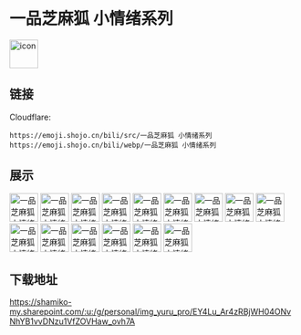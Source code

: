 # 一品芝麻狐 小情绪系列
<img src="https://emoji.shojo.cn/bili/src/一品芝麻狐 小情绪系列/icon.png" width="50" height="50" alt="icon">

## 链接
Cloudflare:
```
https://emoji.shojo.cn/bili/src/一品芝麻狐 小情绪系列
https://emoji.shojo.cn/bili/webp/一品芝麻狐 小情绪系列
```
## 展示
<img src="https://emoji.shojo.cn/bili/src/一品芝麻狐 小情绪系列/一品芝麻狐 小情绪系列-不好意思.png" width="50" height="50" alt="一品芝麻狐 小情绪系列-不好意思">
<img src="https://emoji.shojo.cn/bili/src/一品芝麻狐 小情绪系列/一品芝麻狐 小情绪系列-大哭.png" width="50" height="50" alt="一品芝麻狐 小情绪系列-大哭">
<img src="https://emoji.shojo.cn/bili/src/一品芝麻狐 小情绪系列/一品芝麻狐 小情绪系列-呦.png" width="50" height="50" alt="一品芝麻狐 小情绪系列-呦">
<img src="https://emoji.shojo.cn/bili/src/一品芝麻狐 小情绪系列/一品芝麻狐 小情绪系列-展开讲讲.png" width="50" height="50" alt="一品芝麻狐 小情绪系列-展开讲讲">
<img src="https://emoji.shojo.cn/bili/src/一品芝麻狐 小情绪系列/一品芝麻狐 小情绪系列-叉出去.png" width="50" height="50" alt="一品芝麻狐 小情绪系列-叉出去">
<img src="https://emoji.shojo.cn/bili/src/一品芝麻狐 小情绪系列/一品芝麻狐 小情绪系列-下次一定.png" width="50" height="50" alt="一品芝麻狐 小情绪系列-下次一定">
<img src="https://emoji.shojo.cn/bili/src/一品芝麻狐 小情绪系列/一品芝麻狐 小情绪系列-戳楼上.png" width="50" height="50" alt="一品芝麻狐 小情绪系列-戳楼上">
<img src="https://emoji.shojo.cn/bili/src/一品芝麻狐 小情绪系列/一品芝麻狐 小情绪系列-嫌弃.png" width="50" height="50" alt="一品芝麻狐 小情绪系列-嫌弃">
<img src="https://emoji.shojo.cn/bili/src/一品芝麻狐 小情绪系列/一品芝麻狐 小情绪系列-那我呢.png" width="50" height="50" alt="一品芝麻狐 小情绪系列-那我呢">
<img src="https://emoji.shojo.cn/bili/src/一品芝麻狐 小情绪系列/一品芝麻狐 小情绪系列-快逃.png" width="50" height="50" alt="一品芝麻狐 小情绪系列-快逃">
<img src="https://emoji.shojo.cn/bili/src/一品芝麻狐 小情绪系列/一品芝麻狐 小情绪系列-甚好.png" width="50" height="50" alt="一品芝麻狐 小情绪系列-甚好">
<img src="https://emoji.shojo.cn/bili/src/一品芝麻狐 小情绪系列/一品芝麻狐 小情绪系列-干饭喽.png" width="50" height="50" alt="一品芝麻狐 小情绪系列-干饭喽">
<img src="https://emoji.shojo.cn/bili/src/一品芝麻狐 小情绪系列/一品芝麻狐 小情绪系列-拜托.png" width="50" height="50" alt="一品芝麻狐 小情绪系列-拜托">
<img src="https://emoji.shojo.cn/bili/src/一品芝麻狐 小情绪系列/一品芝麻狐 小情绪系列-爱你.png" width="50" height="50" alt="一品芝麻狐 小情绪系列-爱你">
<img src="https://emoji.shojo.cn/bili/src/一品芝麻狐 小情绪系列/一品芝麻狐 小情绪系列-盯.png" width="50" height="50" alt="一品芝麻狐 小情绪系列-盯">

## 下载地址

https://shamiko-my.sharepoint.com/:u:/g/personal/img_yuru_pro/EY4Lu_Ar4zRBjWH04ONvNhYB1vvDNzu1VfZOVHaw_ovh7A